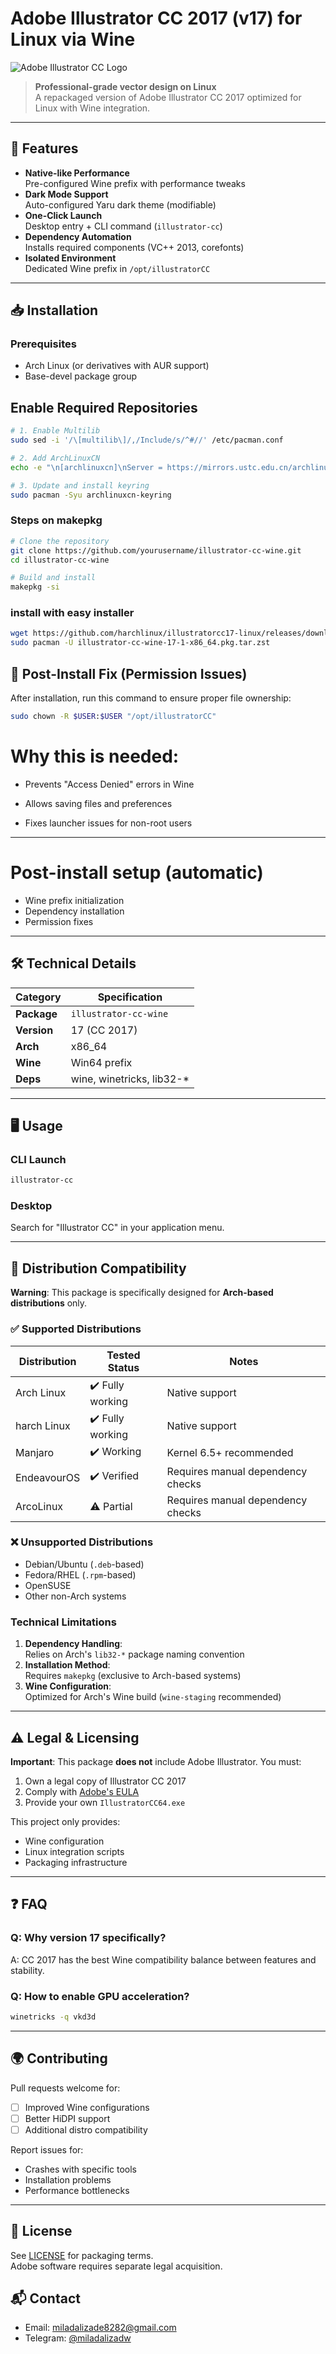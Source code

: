 
# Adobe Illustrator CC 2017 (v17) for Linux via Wine

![Adobe Illustrator CC Logo](illustrator.png)

> **Professional-grade vector design on Linux**  
> A repackaged version of Adobe Illustrator CC 2017 optimized for Linux with Wine integration.

---

## 🚀 Features
- **Native-like Performance**  
  Pre-configured Wine prefix with performance tweaks
- **Dark Mode Support**  
  Auto-configured Yaru dark theme (modifiable)
- **One-Click Launch**  
  Desktop entry + CLI command (`illustrator-cc`)
- **Dependency Automation**  
  Installs required components (VC++ 2013, corefonts)
- **Isolated Environment**  
  Dedicated Wine prefix in `/opt/illustratorCC`

---

## 📥 Installation

### Prerequisites
- Arch Linux (or derivatives with AUR support)
- Base-devel package group

## Enable Required Repositories
```bash
# 1. Enable Multilib
sudo sed -i '/\[multilib\]/,/Include/s/^#//' /etc/pacman.conf

# 2. Add ArchLinuxCN
echo -e "\n[archlinuxcn]\nServer = https://mirrors.ustc.edu.cn/archlinuxcn/\$arch" | sudo tee -a /etc/pacman.conf

# 3. Update and install keyring
sudo pacman -Syu archlinuxcn-keyring
```
### Steps on makepkg
```bash
# Clone the repository
git clone https://github.com/yourusername/illustrator-cc-wine.git
cd illustrator-cc-wine

# Build and install
makepkg -si
```
### install with easy installer
```bash
wget https://github.com/harchlinux/illustratorcc17-linux/releases/download/1.5.0/illustrator-cc-wine-17-1-x86_64.pkg.tar.zst
sudo pacman -U illustrator-cc-wine-17-1-x86_64.pkg.tar.zst

```
## 🔧 Post-Install Fix (Permission Issues)

After installation, run this command to ensure proper file ownership:

```bash
sudo chown -R $USER:$USER "/opt/illustratorCC"
```
# Why this is needed:
* Prevents "Access Denied" errors in Wine

* Allows saving files and preferences

* Fixes launcher issues for non-root users
---

# Post-install setup (automatic)
- Wine prefix initialization
- Dependency installation
- Permission fixes


---

## 🛠️ Technical Details
| Category       | Specification                  |
|---------------|-------------------------------|
| **Package**   | `illustrator-cc-wine`         |
| **Version**   | 17 (CC 2017)                  |
| **Arch**      | x86_64                        |
| **Wine**      | Win64 prefix                  |
| **Deps**      | wine, winetricks, lib32-*     |

---

## 🖥️ Usage
### CLI Launch
```bash
illustrator-cc
```

### Desktop
Search for "Illustrator CC" in your application menu.

---
## 🐧 Distribution Compatibility

**Warning**: This package is specifically designed for **Arch-based distributions** only.  

### ✅ Supported Distributions  
| Distribution | Tested Status | Notes |
|--------------|---------------|-------|
| Arch Linux | ✔️ Fully working | Native support |
| harch Linux | ✔️ Fully working | Native support |
| Manjaro | ✔️ Working | Kernel 6.5+ recommended |
| EndeavourOS | ✔️ Verified |  Requires manual dependency checks  |
| ArcoLinux | ⚠️ Partial | Requires manual dependency checks |

### ❌ Unsupported Distributions  
- Debian/Ubuntu (`.deb`-based)  
- Fedora/RHEL (`.rpm`-based)  
- OpenSUSE  
- Other non-Arch systems  

### Technical Limitations  
1. **Dependency Handling**:  
   Relies on Arch's `lib32-*` package naming convention  
2. **Installation Method**:  
   Requires `makepkg` (exclusive to Arch-based systems)  
3. **Wine Configuration**:  
   Optimized for Arch's Wine build (`wine-staging` recommended)  

---
## ⚠️ Legal & Licensing
**Important**: This package **does not** include Adobe Illustrator. You must:
1. Own a legal copy of Illustrator CC 2017
2. Comply with [Adobe's EULA](https://www.adobe.com/legal/terms.html)
3. Provide your own `IllustratorCC64.exe`

This project only provides:
- Wine configuration
- Linux integration scripts
- Packaging infrastructure

---

## ❓ FAQ
### Q: Why version 17 specifically?
A: CC 2017 has the best Wine compatibility balance between features and stability.

### Q: How to enable GPU acceleration?
```bash
winetricks -q vkd3d
```

---

## 🌍 Contributing
Pull requests welcome for:
- [ ] Improved Wine configurations
- [ ] Better HiDPI support
- [ ] Additional distro compatibility

Report issues for:
- Crashes with specific tools
- Installation problems
- Performance bottlenecks

---

## 📜 License
See [LICENSE](LICENSE) for packaging terms.  
Adobe software requires separate legal acquisition.

## 📬 Contact
- Email: miladalizade8282@gmail.com  
- Telegram: [@miladalizadw](https://t.me/miladalizadw)
